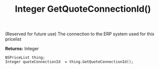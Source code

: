 ﻿---
uid: crmscript_ref_NSPriceList_GetQuoteConnectionId
title: Integer GetQuoteConnectionId()
intellisense: NSPriceList.GetQuoteConnectionId
keywords: NSPriceList, GetQuoteConnectionId
so.topic: reference
---

(Reserved for future use) The connection to the ERP system used for this pricelist

**Returns:** Integer


```crmscript
NSPriceList thing;
Integer quoteConnectionId  = thing.GetQuoteConnectionId();
```



